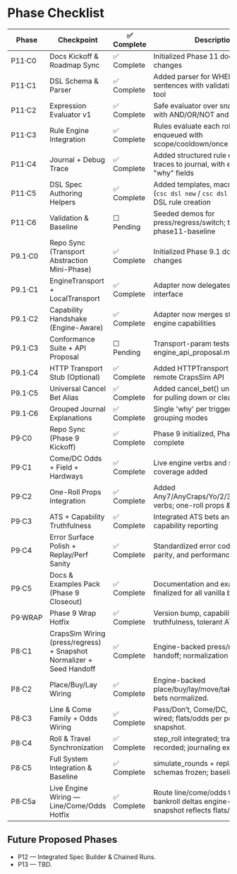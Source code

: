 # Phase Checklist

| Phase | Checkpoint | ✅ Complete | Description |
|------|------------|------------|-------------|
| P11·C0 | Docs Kickoff & Roadmap Sync | ✅ Complete | Initialized Phase 11 docs; no code changes |
| P11·C1 | DSL Schema & Parser | ✅ Complete | Added parser for WHEN/THEN sentences with validation and CLI tool |
| P11·C2 | Expression Evaluator v1 | ✅ Complete | Safe evaluator over snapshot keys with AND/OR/NOT and comparisons |
| P11·C3 | Rule Engine Integration | ✅ Complete | Rules evaluate each roll; actions enqueued with scope/cooldown/once |
| P11·C4 | Journal + Debug Trace | ✅ Complete | Added structured rule evaluation traces to journal, with explainable "why" fields |
| P11·C5 | DSL Spec Authoring Helpers | ✅ Complete | Added templates, macros, and CLI (`csc dsl new` / `csc dsl validate`) for DSL rule creation |
| P11·C6 | Validation & Baseline | ☐ Pending | Seeded demos for press/regress/switch; tag v0.42.0-phase11-baseline |
| P9.1·C0 | Repo Sync (Transport Abstraction Mini-Phase) | ✅ Complete | Initialized Phase 9.1 docs; no code changes |
| P9.1·C1 | EngineTransport + LocalTransport | ✅ Complete | Adapter now delegates to transport interface |
| P9.1·C2 | Capability Handshake (Engine-Aware) | ✅ Complete | Adapter now merges static and live engine capabilities |
| P9.1·C3 | Conformance Suite + API Proposal | ☐ Pending | Transport-param tests and engine_api_proposal.md |
| P9.1·C4 | HTTP Transport Stub (Optional) | ✅ Complete | Added HTTPTransport class for remote CrapsSim API |
| P9.1·C5 | Universal Cancel Bet Alias | ✅ Complete | Added cancel_bet() universal alias for pulling down or clearing bets |
| P9.1·C6 | Grouped Journal Explanations | ✅ Complete | Single 'why' per trigger with grouping modes |
| P9·C0 | Repo Sync (Phase 9 Kickoff) | ✅ Complete | Phase 9 initialized, Phase 8 marked complete |
| P9·C1 | Come/DC Odds + Field + Hardways | ✅ Complete | Live engine verbs and snapshot coverage added |
| P9·C2 | One-Roll Props Integration | ✅ Complete | Added Any7/AnyCraps/Yo/2/3/12/C&E/Hop verbs; one-roll props & journaling. |
| P9·C3 | ATS + Capability Truthfulness | ✅ Complete | Integrated ATS bets and added capability reporting |
| P9·C4 | Error Surface Polish + Replay/Perf Sanity | ✅ Complete | Standardized error codes, replay parity, and performance metrics |
| P9·C5 | Docs & Examples Pack (Phase 9 Closeout) | ✅ Complete | Documentation and examples finalized for all vanilla bets |
| P9·WRAP | Phase 9 Wrap Hotfix | ✅ Complete | Version bump, capability flags truthfulness, tolerant ATS mapping |
| P8·C1 | CrapsSim Wiring (press/regress) + Snapshot Normalizer + Seed Handoff | ✅ Complete | Engine-backed press/regress; seed handoff; normalization v1. |
| P8·C2 | Place/Buy/Lay Wiring | ✅ Complete | Engine-backed place/buy/lay/move/take_down; box bets normalized. |
| P8·C3 | Line & Come Family + Odds Wiring | ✅ Complete | Pass/Don’t, Come/DC, and Odds wired; flats/odds per point in snapshot. |
| P8·C4 | Roll & Travel Synchronization | ✅ Complete | step_roll integrated; travel & PSO recorded; journaling extended. |
| P8·C5 | Full System Integration & Baseline | ✅ Complete | simulate_rounds + replay harness; schemas frozen; baseline tag. |
| P8·C5a | Live Engine Wiring — Line/Come/Odds Hotfix | ✅ Complete | Route line/come/odds to engine; bankroll deltas engine-derived; snapshot reflects flats/odds. |

## Future Proposed Phases
- P12 — Integrated Spec Builder & Chained Runs.
- P13 — TBD.
